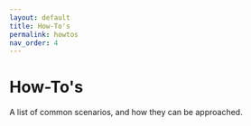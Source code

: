 ```yaml
---
layout: default
title: How-To's
permalink: howtos
nav_order: 4
---
```


# How-To's

A list of common scenarios, and how they can be approached.  
